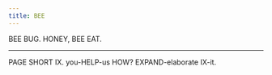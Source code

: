 ```yaml
---
title: BEE
---
```


BEE BUG.  HONEY, BEE EAT.

---

PAGE SHORT IX. you-HELP-us HOW? EXPAND-elaborate IX-it.
